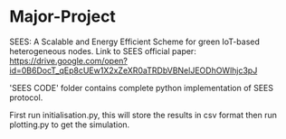 # Major-Project
SEES: A Scalable and Energy Efficient Scheme for green IoT-based heterogeneous nodes.
Link to SEES official paper: https://drive.google.com/open?id=0B6DocT_qEp8cUEw1X2xZeXR0aTRDbVBNelJEODhOWlhjc3pJ

'SEES CODE' folder contains complete python implementation of SEES protocol.

First run initialisation.py, this will store the results in csv format then run plotting.py to get the simulation.
